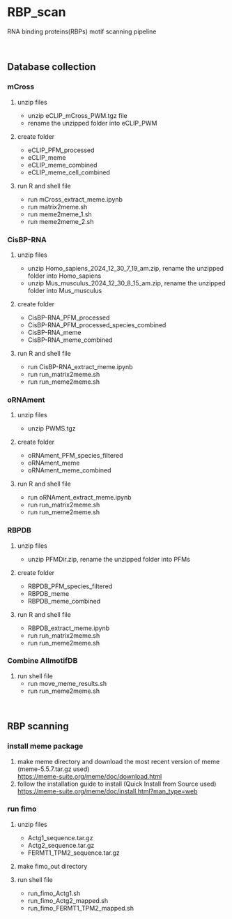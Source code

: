 # RBP_scan
RNA binding proteins(RBPs) motif scanning pipeline

<br>

## Database collection
### mCross
1. unzip files
   - unzip eCLIP_mCross_PWM.tgz file
   - rename the unzipped folder into eCLIP_PWM

3. create folder
   - eCLIP_PFM_processed
   - eCLIP_meme
   - eCLIP_meme_combined
   - eCLIP_meme_cell_combined

4. run R and shell file
   - run mCross_extract_meme.ipynb
   - run matrix2meme.sh
   - run meme2meme_1.sh
   - run meme2meme_2.sh


### CisBP-RNA
1. unzip files
   - unzip Homo_sapiens_2024_12_30_7_19_am.zip, rename the unzipped folder into Homo_sapiens
   - unzip Mus_musculus_2024_12_30_8_15_am.zip, rename the unzipped folder into Mus_musculus

3. create folder
   - CisBP-RNA_PFM_processed
   - CisBP-RNA_PFM_processed_species_combined
   - CisBP-RNA_meme
   - CisBP-RNA_meme_combined
  
4. run R and shell file
   - run CisBP-RNA_extract_meme.ipynb
   - run run_matrix2meme.sh
   - run run_meme2meme.sh


### oRNAment
1. unzip files
   - unzip PWMS.tgz

3. create folder
   - oRNAment_PFM_species_filtered
   - oRNAment_meme
   - oRNAment_meme_combined
  
4. run R and shell file
   - run oRNAment_extract_meme.ipynb
   - run run_matrix2meme.sh
   - run run_meme2meme.sh


### RBPDB
1. unzip files
   - unzip PFMDir.zip, rename the unzipped folder into PFMs

3. create folder
   - RBPDB_PFM_species_filtered
   - RBPDB_meme
   - RBPDB_meme_combined
  
4. run R and shell file
   - RBPDB_extract_meme.ipynb
   - run run_matrix2meme.sh
   - run run_meme2meme.sh


### Combine AllmotifDB
1. run shell file
   - run move_meme_results.sh
   - run run_meme2meme.sh
  
<br>

## RBP scanning
### install meme package
1. make meme directory and download the most recent version of meme (meme-5.5.7.tar.gz used) <br>
   https://meme-suite.org/meme/doc/download.html
2. follow the installation guide to install (Quick Install from Source used) <br>
   https://meme-suite.org/meme/doc/install.html?man_type=web
   
### run fimo
1. unzip files
   - Actg1_sequence.tar.gz
   - Actg2_sequence.tar.gz
   - FERMT1_TPM2_sequence.tar.gz
  
2. make fimo_out directory

3. run shell file
   - run_fimo_Actg1.sh
   - run_fimo_Actg2_mapped.sh
   - run_fimo_FERMT1_TPM2_mapped.sh
